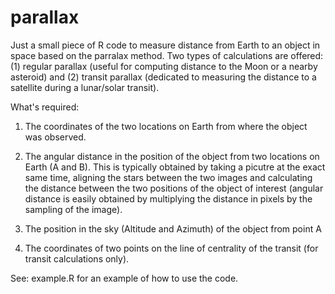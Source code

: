 # parallax

Just a small piece of R code to measure distance from Earth to an object in space based on the parralax method.
Two types of calculations are offered: (1) regular parallax (useful for computing distance to the Moon or a nearby asteroid) and (2) transit parallax (dedicated to measuring the distance to a satellite during a lunar/solar transit).

What's required:

1. The coordinates of the two locations on Earth from where the object was observed.

2. The angular distance in the position of the object from two locations on Earth (A and B).
This is typically obtained by taking a picutre at the exact same time, aligning the stars between the two images and calculating the distance between the two positions of the object of interest (angular distance is easily obtained by multiplying the distance in pixels by the sampling of the image).

3. The position in the sky (Altitude and Azimuth) of the object from point A

4. The coordinates of two points on the line of centrality of the transit (for transit calculations only).

See: example.R for an example of how to use the code.
